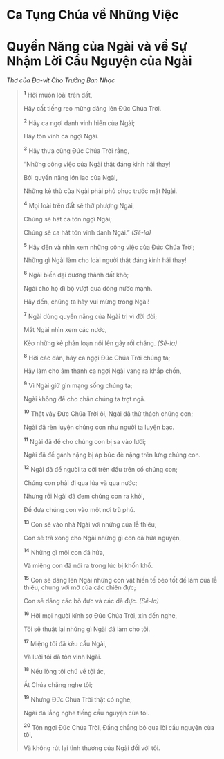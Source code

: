 # Ca Tụng Chúa về Những Việc

# Quyền Năng của Ngài và về Sự Nhậm Lời Cầu Nguyện của Ngài
*Thơ của Ða-vít Cho Trưởng Ban Nhạc*

> <sup><b>1</b></sup> Hỡi muôn loài trên đất,
> 
> Hãy cất tiếng reo mừng dâng lên Ðức Chúa Trời.
> 
> <sup><b>2</b></sup> Hãy ca ngợi danh vinh hiển của Ngài;
> 
> Hãy tôn vinh ca ngợi Ngài.
> 
> <sup><b>3</b></sup> Hãy thưa cùng Ðức Chúa Trời rằng,
> 
> “Những công việc của Ngài thật đáng kinh hãi thay!
> 
> Bởi quyền năng lớn lao của Ngài,
> 
> Những kẻ thù của Ngài phải phủ phục trước mặt Ngài.
> 
> <sup><b>4</b></sup> Mọi loài trên đất sẽ thờ phượng Ngài,
> 
> Chúng sẽ hát ca tôn ngợi Ngài;
> 
> Chúng sẽ ca hát tôn vinh danh Ngài.” *(Sê-la)*
>
> <sup><b>5</b></sup> Hãy đến và nhìn xem những công việc của Ðức Chúa Trời;
> 
> Những gì Ngài làm cho loài người thật đáng kinh hãi thay!
> 
> <sup><b>6</b></sup> Ngài biến đại dương thành đất khô;
> 
> Ngài cho họ đi bộ vượt qua dòng nước mạnh.
> 
> Hãy đến, chúng ta hãy vui mừng trong Ngài!
> 
> <sup><b>7</b></sup> Ngài dùng quyền năng của Ngài trị vì đời đời;
> 
> Mắt Ngài nhìn xem các nước,
> 
> Kẻo những kẻ phản loạn nổi lên gây rối chăng. *(Sê-la)*
>
> <sup><b>8</b></sup> Hỡi các dân, hãy ca ngợi Ðức Chúa Trời chúng ta;
> 
> Hãy làm cho âm thanh ca ngợi Ngài vang ra khắp chốn,
> 
> <sup><b>9</b></sup> Vì Ngài giữ gìn mạng sống chúng ta;
> 
> Ngài không để cho chân chúng ta trợt ngã.
>
> <sup><b>10</b></sup> Thật vậy Ðức Chúa Trời ôi, Ngài đã thử thách chúng con;
> 
> Ngài đã rèn luyện chúng con như người ta luyện bạc.
> 
> <sup><b>11</b></sup> Ngài đã để cho chúng con bị sa vào lưới;
> 
> Ngài đã để gánh nặng bị áp bức đè nặng trên lưng chúng con.
> 
> <sup><b>12</b></sup> Ngài đã để người ta cỡi trên đầu trên cổ chúng con;
> 
> Chúng con phải đi qua lửa và qua nước;
> 
> Nhưng rồi Ngài đã đem chúng con ra khỏi,
> 
> Ðể đưa chúng con vào một nơi trù phú.
>
> <sup><b>13</b></sup> Con sẽ vào nhà Ngài với những của lễ thiêu;
> 
> Con sẽ trả xong cho Ngài những gì con đã hứa nguyện,
> 
> <sup><b>14</b></sup> Những gì môi con đã hứa,
> 
> Và miệng con đã nói ra trong lúc bị khốn khổ.
> 
> <sup><b>15</b></sup> Con sẽ dâng lên Ngài những con vật hiến tế béo tốt để làm của lễ thiêu, chung với mỡ của các chiên đực;
> 
> Con sẽ dâng các bò đực và các dê đực. *(Sê-la)*
>
> <sup><b>16</b></sup> Hỡi mọi người kính sợ Ðức Chúa Trời, xin đến nghe,
> 
> Tôi sẽ thuật lại những gì Ngài đã làm cho tôi.
> 
> <sup><b>17</b></sup> Miệng tôi đã kêu cầu Ngài,
> 
> Và lưỡi tôi đã tôn vinh Ngài.
> 
> <sup><b>18</b></sup> Nếu lòng tôi chú về tội ác,
> 
> Ắt Chúa chẳng nghe tôi;
> 
> <sup><b>19</b></sup> Nhưng Ðức Chúa Trời thật có nghe;
> 
> Ngài đã lắng nghe tiếng cầu nguyện của tôi.
>
> <sup><b>20</b></sup> Tôn ngợi Ðức Chúa Trời, Ðấng chẳng bỏ qua lời cầu nguyện của tôi,
> 
> Và không rút lại tình thương của Ngài đối với tôi.